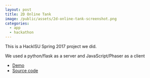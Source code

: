 ```yaml
---
layout: post
title: 2D Online Tank
image: /public/assets/2d-online-tank-screenshot.png
categories:
  - app
  - hackathon
---
```


<p>This is a HackISU Spring 2017 project we did.</p>
<p>We used a python/flask as a server and JavaScript/Phaser as a client</p>

- <a href="https://online-2d-tank.herokuapp.com/" target="_blank">Demo</a>
- <a href="https://github.com/takasoft/2donlinetank" target="_blank">Source code</a>
